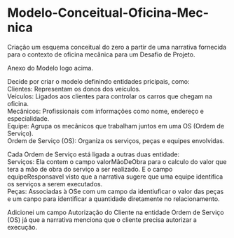 # Modelo-Conceitual-Oficina-Mec-nica
Criação um esquema conceitual do zero a partir de uma narrativa fornecida para o contexto de oficina mecânica para um Desafio de Projeto.

Anexo do Modelo logo acima.

Decide por criar o modelo definindo entidades pricipais, como: <br>
Clientes: Representam os donos dos veículos.<br>
Veículos: Ligados aos clientes para controlar os carros que chegam na oficina.<br>
Mecânicos: Profissionais com informações como nome, endereço e especialidade.<br>
Equipe: Agrupa os mecânicos que trabalham juntos em uma OS (Ordem de Serviço).<br>
Ordem de Serviço (OS): Organiza os serviços, peças e equipes envolvidas.<br>

Cada Ordem de Serviço está ligada a outras duas entidade: <br>
Serviços: Ela contem o campo valorMãoDeObra para o calculo do valor que tera a mão de obra do serviço a ser realizado. E o campo equipeResponsavel 
visto que  a narrativa sugere que uma equipe identifica os serviços a serem executados.<br>
Peças: Associadas à OSe com um campo da identiuficar o valor das peças e um canpo para identificar a quantidade diretamente no relacionamento.

Adicionei um campo Autorização do Cliente na entidade Ordem de Serviço (OS) já que a narrativa menciona que o cliente precisa autorizar a execução.
